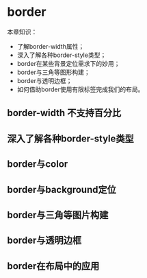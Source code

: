 # border
本章知识：
- 了解border-width属性；
- 深入了解各种border-style类型；
- border在某些背景定位需求下的妙用；
- border与三角等图形构建；
- border与透明边框；
- 如何借助border使用有限标签完成我们的布局。

## border-width 不支持百分比
## 深入了解各种border-style类型
## border与color
## border与background定位
## border与三角等图片构建
## border与透明边框
## border在布局中的应用